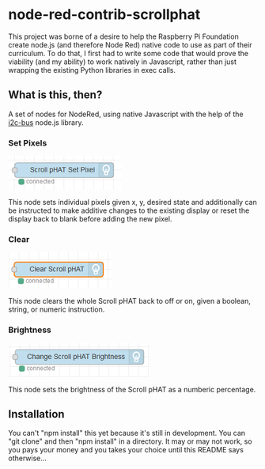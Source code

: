 # node-red-contrib-scrollphat
This project was borne of a desire to help the Raspberry Pi Foundation create node.js (and therefore Node Red) native code to use as part of their curriculum.
To do that, I first had to write some code that would prove the viability (and my ability) to work natively in Javascript, rather than just wrapping the existing Python libraries in exec calls.

## What is this, then?
A set of nodes for NodeRed, using native Javascript with the help of the [i2c-bus](https://www.npmjs.com/package/i2c-bus) node.js library.

### Set Pixels
![](images/setPixel.PNG?raw=true)

This node sets individual pixels given x, y, desired state and additionally can be instructed to make additive changes to the existing display or reset the display back to blank before adding the new pixel.

### Clear
![](images/Clear.PNG?raw=true)

This node clears the whole Scroll pHAT back to off or on, given a boolean, string, or numeric instruction.

### Brightness
![](images/Brightness.PNG?raw=true)

This node sets the brightness of the Scroll pHAT as a numberic percentage.

## Installation
You can't "npm install" this yet because it's still in development. You can "git clone" and then "npm install" in a directory. It may or may not work, so you pays your money and you takes your choice until this README says otherwise...
